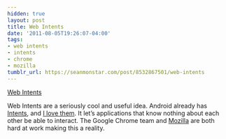 ```yaml
---
hidden: true
layout: post
title: Web Intents
date: '2011-08-05T19:26:07-04:00'
tags:
- web intents
- intents
- chrome
- mozilla
tumblr_url: https://seanmonstar.com/post/8532867501/web-intents
---
```

[Web Intents](http://blog.chromium.org/2011/08/connecting-web-apps-with-web-intents.html)  

Web Intents are a seriously cool and useful idea. Android already has [Intents](http://developer.android.com/guide/topics/intents/intents-filters.html), and [I love them](http://seanmonstar.com/blog/send-to-is-easy-in-android/). It let’s applications that know nothing about each other be able to interact. The Google Chrome team and [Mozilla](http://mozillalabs.com/blog/2011/07/web-apps-update-experiments-in-web-activities-app-discovery/) are both hard at work making this a reality.

